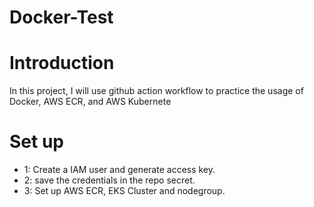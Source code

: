 # Docker-Test
# Introduction
  In this project, I will use github action workflow to practice the usage of Docker, AWS ECR, and AWS Kubernete

# Set up
  - 1: Create a IAM user and generate access key.
  - 2: save the credentials in the repo secret.
  - 3: Set up AWS ECR, EKS Cluster and nodegroup.

